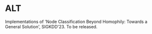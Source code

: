 # ALT
Implementations of 'Node Classification Beyond Homophily: Towards a General Solution', SIGKDD'23. To be released.
